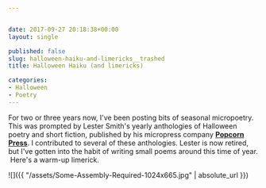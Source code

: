 ```yaml
---


date: 2017-09-27 20:18:38+00:00
layout: single

published: false
slug: halloween-haiku-and-limericks__trashed
title: Halloween Haiku (and limericks)

categories:
- Halloween
- Poetry
---
```


For two or three years now, I've been posting bits of seasonal micropoetry. This was prompted by Lester Smith's yearly anthologies of Halloween poetry and short fiction, published by his micropress company **[Popcorn Press](http://www.popcornpress.com/product-category/books/poetry/)**. I contributed to several of these anthologies. Lester is now retired, but I've gotten into the habit of writing small poems around this time of year.  Here's a warm-up limerick.

![]({{ "/assets/Some-Assembly-Required-1024x665.jpg" | absolute_url }})
